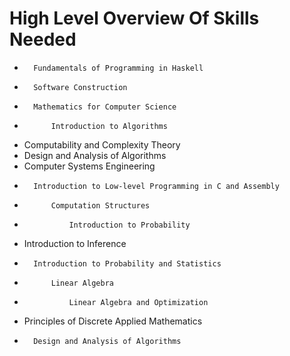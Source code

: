 # High Level Overview Of Skills Needed
-   	Fundamentals of Programming in Haskell
-   	Software Construction
-   	Mathematics for Computer Science
-   		Introduction to Algorithms
- 	Computability and Complexity Theory
- 	Design and Analysis of Algorithms
- 	Computer Systems Engineering
- 		Introduction to Low-level Programming in C and Assembly
- 			Computation Structures
- 				Introduction to Probability
- 	Introduction to Inference
- 		Introduction to Probability and Statistics
- 			Linear Algebra
- 				Linear Algebra and Optimization
- 	Principles of Discrete Applied Mathematics
- 		Design and Analysis of Algorithms
